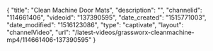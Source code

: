 {
    "title": "Clean Machine Door Mats",
    "description": "",
    "channelid": "114661406",
    "videoid": "137390595",
    "date_created": "1515771003",
    "date_modified": "1516123086",
    "type": "captivate",
    "layout": "channelVideo",
    "url": "\/latest-videos\/grassworx-cleanmachine-mp4\/114661406-137390595"
}